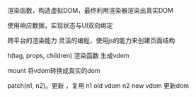 渲染函数，构造虚拟DOM，最终利用渲染器渲染出真实DOM

使用响应数据，实现状态与UI双向绑定

跨平台的渲染能力
灵活的编程，使用js的能力来创建页面结构

h(tag, props, children) 渲染函数
生成vdom

mount
将vdom转换成真实的dom

patch(n1, n2)。更新 ，复用
n1 old vdom
n2 new vdom
更新dom